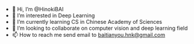 - 👋 Hi, I’m @HinokiBAI
- 👀 I’m interested in Deep Learning
- 🌱 I’m currently learning CS in Chinese Academy of Sciences
- 💞️ I’m looking to collaborate on computer vision and deep learning field
- 📫 How to reach me send email to baitianyou.hnk@gmail.com


<!---
HinokiBAI/HinokiBAI is a ✨ special ✨ repository because its `README.md` (this file) appears on your GitHub profile.
You can click the Preview link to take a look at your changes.
--->
